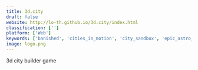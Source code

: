```yaml
---
title: 3d.city
draft: false 
website: http://lo-th.github.io/3d.city/index.html
classification: ['']
platform: ['Web']
keywords: ['banished', 'cities_in_motion', 'city_sandbox', 'epic_astro_story', 'freeso', 'lincity-ng', 'opencity', 'planet_coaster', 'pocket_city', 'rebuild', 'simcity_buildit', 'simutrans', 'terasology', 'theotown', 'train_valley', 'transport_giant', 'voxel_turf', 'ecity']
image: logo.png
---
```

3d city builder game